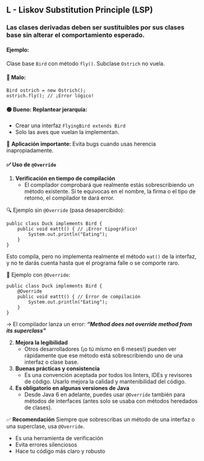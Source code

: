 ## L - Liskov Substitution Principle (LSP)

### Las clases derivadas deben ser sustituibles por sus clases base sin alterar el comportamiento esperado.

#### Ejemplo:
Clase base `Bird` con método `fly()`. Subclase `Ostrich` no vuela.

#### 🔴 Malo:
```
Bird ostrich = new Ostrich();
ostrich.fly(); // ¡Error lógico!
```

#### 🟢 Bueno: Replantear jerarquía:
- Crear una interfaz `FlyingBird extends Bird`
- Solo las aves que vuelan la implementan.

📌 **Aplicación importante:** Evita bugs cuando usas herencia inapropiadamente.

#### ✅ Uso de `@Override`
1. **Verificación en tiempo de compilación**
   - El compilador comprobará que realmente estás sobrescribiendo 
   un método existente. Si te equivocas en el nombre, la firma o el tipo de retorno, el compilador te dará error.
     
🔍 Ejemplo sin `@Override` (pasa desapercibido):
```
public class Duck implements Bird {
    public void eattt() { // ¡Error tipográfico!
        System.out.println("Eating");
    }
}
```
Esto compila, pero no implementa realmente el método `eat()`
de la interfaz, y no te darás cuenta hasta que el programa falle o se comporte raro.

🔐 Ejemplo con `@Override`:
```
public class Duck implements Bird {
    @Override
    public void eattt() { // Error de compilación
        System.out.println("Eating");
    }
}
```
→ El compilador lanza un error: ***“Method does not override method from its superclass”***

2. **Mejora la legibilidad** 
   - Otros desarrolladores (¡o tú mismo en 6 meses!) pueden ver rápidamente que ese método está sobrescribiendo uno de una interfaz o clase base.
3. **Buenas prácticas y consistencia**
   - Es una convención aceptada por todos los linters, IDEs y revisores de código. Usarlo mejora la calidad y mantenibilidad del código.
4. **Es obligatorio en algunas versiones de Java**
   - Desde Java 6 en adelante, puedes usar `@Override` también para métodos de interfaces (antes solo se usaba con métodos heredados de clases).

✅ **Recomendación**
Siempre que sobrescribas un método de una interfaz o una superclase, usa `@Override`.

- Es una herramienta de verificación
- Evita errores silenciosos
- Hace tu código más claro y robusto